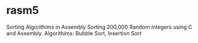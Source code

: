 # rasm5
Sorting Algorithims in Assembly Sorting 200,000 Random Integers using C and Assembly. Algorithims: Bubble Sort, Insertion Sort

